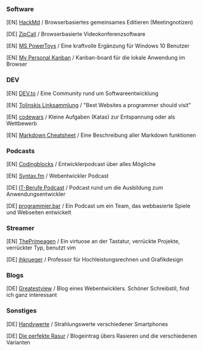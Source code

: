 ### Software
[EN] [HackMd](https://hackmd.io) / Browserbasiertes gemeinsames Editieren (Meetingnotizen)

[DE] [ZipCall](https://zipcall.io/) / Browserbasierte Videokonferenzsoftware

[EN] [MS PowerToys](https://github.com/microsoft/PowerToys/releases/) / Eine kraftvolle Ergänzung für Windows 10 Benutzer

[EN] [My Personal Kanban](https://greggigon.github.io/my-personal-kanban/) / Kanban-board für die lokale Anwendung im Browser

### DEV
[EN] [DEV.to](https://dev.to) / Eine Community rund um Softwareentwicklung

[EN] [Tolinskis Linksammlung](https://github.com/stolinski/Best-websites-a-programmer-should-visit) / "Best Websites a programmer should visit"

[EN] [codewars](https://www.codewars.com/) / Kleine Aufgaben (Katas) zur Entspannung oder als Wettbewerb

[EN] [Markdown Cheatsheet](https://github.com/adam-p/markdown-here/wiki/Markdown-Cheatsheet) / Eine Beschreibung aller Markdown funktionen

### Podcasts
[EN] [Codingblocks](https://www.codingblocks.net/) / Entwicklerpodcast über alles Mögliche

[EN] [Syntax.fm](https://syntax.fm/) / Webentwickler Podcast

[DE] [IT-Berufe Podcast](https://it-berufe-podcast.de/category/podcast/) / Podcast rund um die Ausbildung zum Anwendungsentwickler

[DE] [programmier.bar](https://programmier.bar/) / Ein Podcast um ein Team, das webbasierte Spiele und Webseiten entwickelt

### Streamer
[EN] [ThePrimeagen](https://www.twitch.tv/theprimeagen) / Ein virtuose an der Tastatur, verrückte Projekte, verrückter Typ, benutzt vim

[DE] [jhkrueger](https://www.twitch.tv/jhkrueger) / Professor für Hochleistungsrechnen und Grafikdesign

### Blogs
[DE] [Greatestview](https://greatestview.de/) / Blog eines Webentwicklers. Schöner Schreibstil, find ich ganz interessant

### Sonstiges

[DE] [Handywerte](https://handywerte.de/) / Strahlungswerte verschiedener Smartphones

[DE] [Die perfekte Rasur](https://nichtinseattle.de/die-perfekte-rasur) / Blogeintrag übers Rasieren und die verschiedenen Varianten
